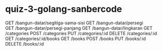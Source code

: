 # quiz-3-golang-sanbercode

GET    /bangun-datar/segitiga-sama-sisi 
GET    /bangun-datar/persegi     
GET    /bangun-datar/persegi-panjang 
GET    /bangun-datar/lingkaran
GET    /categories
POST   /categories
PUT    /categories/:id
DELETE /categories/:id
GET    /categories/:id/books
GET    /books
POST   /books
PUT    /books/:id
DELETE /books/:id
